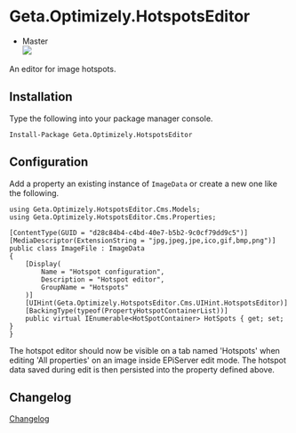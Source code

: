 # Geta.Optimizely.HotspotsEditor

* Master<br>
![](http://tc.geta.no/app/rest/builds/buildType:(id:GetaPackages_EPiHotspotsEditor_00ci),branch:master/statusIcon)

An editor for image hotspots.

## Installation
Type the following into your package manager console.
```
Install-Package Geta.Optimizely.HotspotsEditor
```

## Configuration
Add a property an existing instance of `ImageData` or create a new one like the following.

```
using Geta.Optimizely.HotspotsEditor.Cms.Models;
using Geta.Optimizely.HotspotsEditor.Cms.Properties;

[ContentType(GUID = "d28c84b4-c4bd-40e7-b5b2-9c0cf79dd9c5")]
[MediaDescriptor(ExtensionString = "jpg,jpeg,jpe,ico,gif,bmp,png")]
public class ImageFile : ImageData
{
    [Display(
        Name = "Hotspot configuration",
        Description = "Hotspot editor",
        GroupName = "Hotspots"
    )]
    [UIHint(Geta.Optimizely.HotspotsEditor.Cms.UIHint.HotspotsEditor)]
    [BackingType(typeof(PropertyHotspotContainerList))]
    public virtual IEnumerable<HotSpotContainer> HotSpots { get; set; }
}
```
The hotspot editor should now be visible on a tab named 'Hotspots' when editing 'All properties' on an image inside EPiServer edit mode.
The hotspot data saved during edit is then persisted into the property defined above.

## Changelog
[Changelog](CHANGELOG.md)
